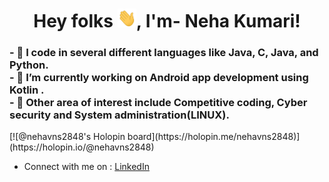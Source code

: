 <h1 align="center">Hey folks <img src = "https://github.com/NehaVns/NehaVns/blob/main/Hi.gif" width = "30" height = "30"/>, I'm- Neha Kumari!</h1>
<!---
<img src = https://github.com/NehaVns/NehaVns/blob/main/BrandDesign.png width = "100%" height = "300"/>
🌱--->
<h3>
- 👀  I code in several different languages like Java, C, Java, and Python.<br>
- 👀  I’m currently working on Android app development using Kotlin .<br>
- 👀  Other area of interest include Competitive coding, Cyber security and System administration(LINUX).<br>
</h3>
[![@nehavns2848's Holopin board](https://holopin.me/nehavns2848)](https://holopin.io/@nehavns2848)

- Connect with me on : [LinkedIn](https://www.linkedin.com/in/nehakumari7202/)

<!---
NehaVns/NehaVns is a ✨ special ✨ repository because its `README.md` (this file) appears on your GitHub profile.
You can click the Preview link to take a look at your changes.
--->

